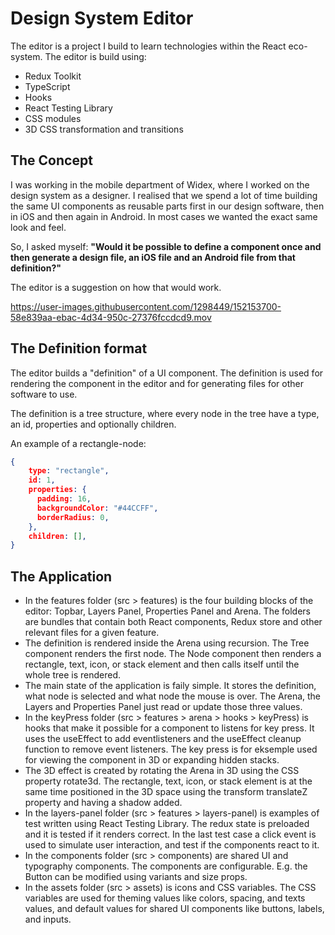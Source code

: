 # Design System Editor
The editor is a project I build to learn technologies within the React eco-system. The editor is build using:
- Redux Toolkit
- TypeScript
- Hooks
- React Testing Library
- CSS modules
- 3D CSS transformation and transitions


## The Concept
I was working in the mobile department of Widex, where I worked on the design system as a designer. I realised that we spend a lot of time building the same UI components as reusable parts first in our design software, then in iOS and then again in Android. In most cases we wanted the exact same look and feel.

So, I asked myself: **"Would it be possible to define a component once and then generate a design file, an iOS file and an Android file from that definition?"**

The editor is a suggestion on how that would work.

https://user-images.githubusercontent.com/1298449/152153700-58e839aa-ebac-4d34-950c-27376fccdcd9.mov


## The Definition format
The editor builds a "definition" of a UI component. The definition is used for rendering the component in the editor and for generating files for other software to use.

The definition is a tree structure, where every node in the tree have a type, an id, properties and optionally children.

An example of a rectangle-node:
```json
{
    type: "rectangle",
    id: 1,
    properties: {
      padding: 16,
      backgroundColor: "#44CCFF",
      borderRadius: 0,
    },
    children: [],
}
```

## The Application
- In the features folder (src > features) is the four building blocks of the editor: Topbar, Layers Panel, Properties Panel and Arena. The folders are bundles that contain both React components, Redux store and other relevant files for a given feature.
- The definition is rendered inside the Arena using recursion. The Tree component renders the first node. The Node component then renders a rectangle, text, icon, or stack element and then calls itself until the whole tree is rendered.
- The main state of the application is faily simple. It stores the definition, what node is selected and what node the mouse is over. The Arena, the Layers and Properties Panel just read or update those three values.
- In the keyPress folder (src > features > arena > hooks > keyPress) is hooks that make it possible for a component to listens for key press. It uses the useEffect to add eventlisteners and the useEffect cleanup function to remove event listeners. The key press is for eksemple used for viewing the component in 3D or expanding hidden stacks. 
- The 3D effect is created by rotating the Arena in 3D using the CSS property rotate3d. The rectangle, text, icon, or stack element is at the same time positioned in the 3D space using the transform translateZ property and having a shadow added.
- In the layers-panel folder (src > features > layers-panel) is examples of test written using React Testing Library. The redux state is preloaded and it is tested if it renders correct. In the last test case a click event is used to simulate user interaction, and test if the components react to it.
- In the components folder (src > components) are shared UI and typography components. The components are configurable. E.g. the Button can be modified using variants and size props. 
- In the assets folder (src > assets) is icons and CSS variables. The CSS variables are used for theming values like colors, spacing, and texts values, and default values for shared UI components like buttons, labels, and inputs.

